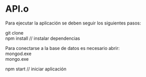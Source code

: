 # API.o

Para ejecutar la aplicación se deben seguir los siguientes pasos: <br>

git clone <br>
npm install               // instalar dependencias<br>

Para conectarse a la base de datos es necesario abrir:<br>
mongod.exe <br>
mongo.exe <br>

npm start                 // iniciar aplicación<br>

